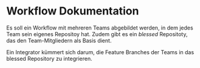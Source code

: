 # Workflow Dokumentation

Es soll ein Workflow mit mehreren Teams abgebildet werden, in dem jedes Team
sein eigenes Repositoy hat. Zudem gibt es ein _blessed_ Repositoty, das den
Team-Mitgliedern als Basis dient.

Ein Integrator kümmert sich darum, die Feature Branches der Teams in das
blessed Repository zu integrieren.